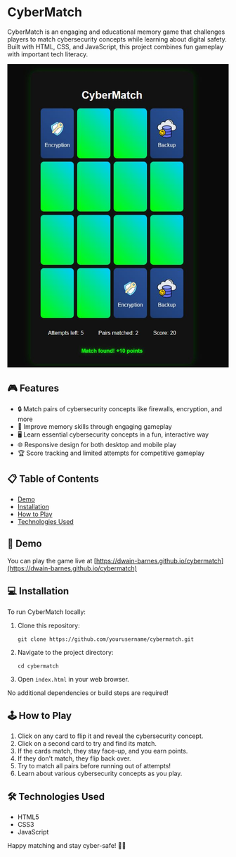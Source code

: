 # CyberMatch

CyberMatch is an engaging and educational memory game that challenges players to match cybersecurity concepts while learning about digital safety. Built with HTML, CSS, and JavaScript, this project combines fun gameplay with important tech literacy.

![CyberMatch Game Screenshot](img/screenshot.jpg)

## 🎮 Features

- 🔒 Match pairs of cybersecurity concepts like firewalls, encryption, and more
- 🧠 Improve memory skills through engaging gameplay
- 🖥️ Learn essential cybersecurity concepts in a fun, interactive way
- 🌐 Responsive design for both desktop and mobile play
- 🏆 Score tracking and limited attempts for competitive gameplay

## 📋 Table of Contents

- [Demo](#demo)
- [Installation](#installation)
- [How to Play](#how-to-play)
- [Technologies Used](#technologies-used)

## 🚀 Demo

You can play the game live at [https://dwain-barnes.github.io/cybermatch](https://dwain-barnes.github.io/cybermatch)

## 💻 Installation

To run CyberMatch locally:

1. Clone this repository:
   ```
   git clone https://github.com/yourusername/cybermatch.git
   ```
2. Navigate to the project directory:
   ```
   cd cybermatch
   ```
3. Open `index.html` in your web browser.

No additional dependencies or build steps are required!

## 🕹️ How to Play

1. Click on any card to flip it and reveal the cybersecurity concept.
2. Click on a second card to try and find its match.
3. If the cards match, they stay face-up, and you earn points.
4. If they don't match, they flip back over.
5. Try to match all pairs before running out of attempts!
6. Learn about various cybersecurity concepts as you play.

## 🛠️ Technologies Used

- HTML5
- CSS3
- JavaScript

Happy matching and stay cyber-safe! 🔐🎉
